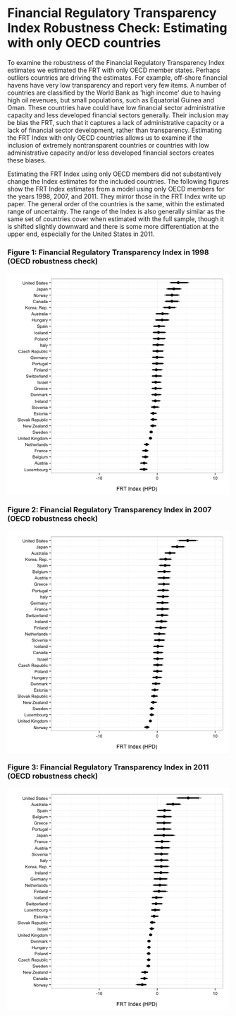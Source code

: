 # Financial Regulatory Transparency Index Robustness Check: Estimating with only OECD countries





To examine the robustness of the Financial Regulatory Transparency Index estimates we estimated the FRT with only OECD member states. Perhaps outliers countries are driving the estimates. For example, off-shore financial havens have very low transparency and report very few items. A number of countries are classified by the World Bank as 'high income' due to having high oil revenues, but small populations, such as Equatorial Guinea and Oman. These countries have could have low financial sector administrative capacity and less developed financial sectors generally. Their inclusion may be bias the FRT, such that it captures a lack of administrative capacity or a lack of financial sector development, rather than transparency. Estimating the FRT Index with only OECD countries allows us to examine if the inclusion of extremely nontransparent countries or countries with low administrative capacity and/or less developed financial sectors creates these biases.

Estimating the FRT Index using only OECD members did not substantively change the Index estimates for the included countries. The following figures show the FRT Index estimates from a model using only OECD members for the years 1998, 2007, and 2011. They mirror those in the FRT Index write up paper. The general order of the countries is the same, within the estimated range of uncertainty. The range of the Index is also generally similar as the same set of countries cover when estimated with the full sample, though it is shifted slightly downward and there is some more differentiation at the upper end, especially for the United States in 2011. 

### Figure 1: Financial Regulatory Transparency Index in 1998 (OECD robustness check)

<img src="figure/OECD1998.png" title="plot of chunk OECD1998" alt="plot of chunk OECD1998" style="display: block; margin: auto;" />


### Figure 2: Financial Regulatory Transparency Index in 2007 (OECD robustness check)

<img src="figure/OECD2007.png" title="plot of chunk OECD2007" alt="plot of chunk OECD2007" style="display: block; margin: auto;" />


### Figure 3: Financial Regulatory Transparency Index in 2011 (OECD robustness check)

<img src="figure/OECD2011.png" title="plot of chunk OECD2011" alt="plot of chunk OECD2011" style="display: block; margin: auto;" />

